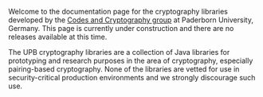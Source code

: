 Welcome to the documentation page for the cryptography libraries developed by the [Codes and Cryptography group](https://cs.uni-paderborn.de/en/cuk-1) at Paderborn University, Germany. This page is currently under construction and there are no releases available at this time.

The UPB cryptography libraries are a collection of Java libraries for prototyping and research purposes in the area of cryptography, especially pairing-based cryptography.
None of the libraries are vetted for use in security-critical production environments and we strongly discourage such use.
